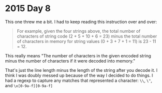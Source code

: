 # 2015 Day 8

This one threw me a bit.  I had to keep reading this instruction over and
over:

> For example, given the four strings above, the total number of characters of
string code (2 + 5 + 10 + 6 = 23) minus the total number of characters in
memory for string values (0 + 3 + 7 + 1 = 11) is 23 - 11 = 12.

This really means "The number of characters in the given encoded string minus
the number of characters if it were decoded into memory."

That's just the line length minus the length of the string after you decode it.
I think I was doubly messed up because of the way I decided to do things.
I had a regexp to capture any matches that represented a character: `\\`, `\"`,
and `\x[0-9a-f][0-9a-f]`